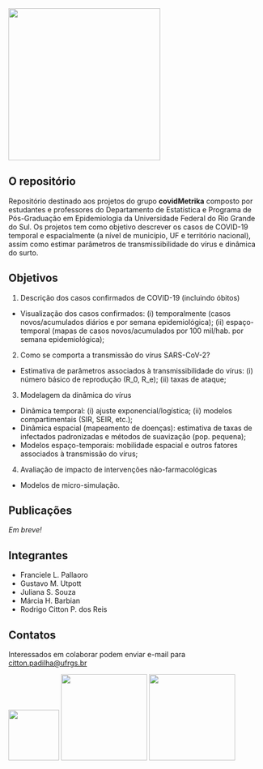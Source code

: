 
<img src="../flp/images/logoCM.png" width="300">

## O repositório

Repositório destinado aos projetos do grupo __covidMetrika__ composto por estudantes e professores do Departamento de Estatística e Programa de Pós-Graduação em Epidemiologia da Universidade Federal do Rio Grande do Sul. Os projetos tem como objetivo descrever os casos de COVID-19 temporal e espacialmente (a nível de município, UF e território nacional), assim como estimar parâmetros de transmissibilidade do vírus e dinâmica do surto.

## Objetivos

1. Descrição dos casos confirmados de COVID-19 (incluindo óbitos)
- Visualização dos casos confirmados: (i) temporalmente (casos novos/acumulados diários e por semana epidemiológica); (ii) espaço-temporal (mapas de casos novos/acumulados por 100 mil/hab. por semana epidemiológica);
2. Como se comporta a transmissão do vírus SARS-CoV-2?
  - Estimativa de parâmetros associados à transmissibilidade do vírus: (i) número básico de reprodução (R_0, R_e); (ii) taxas de ataque;
3. Modelagem da dinâmica do vírus
- Dinâmica temporal: (i) ajuste exponencial/logística; (ii) modelos compartimentais (SIR, SEIR, etc.);
- Dinâmica espacial (mapeamento de doenças): estimativa de taxas de infectados padronizadas e métodos de suavização (pop. pequena);
- Modelos espaço-temporais: mobilidade espacial e outros fatores associados à transmissão do vírus;
4. Avaliação de impacto de intervenções não-farmacológicas
- Modelos de micro-simulação.

## Publicações

_Em breve!_

## Integrantes

- Franciele L. Pallaoro
- Gustavo M. Utpott
- Juliana S. Souza 
- Márcia H. Barbian
- Rodrigo Citton P. dos Reis

## Contatos

Interessados em colaborar podem enviar e-mail para citton.padilha@ufrgs.br

<img src="../flp/images/Ufrgs.png" width="100"> <img src="../flp/images/ppgepi.png" width="170"> <img src="../flp/images/ime.png" width="170">
